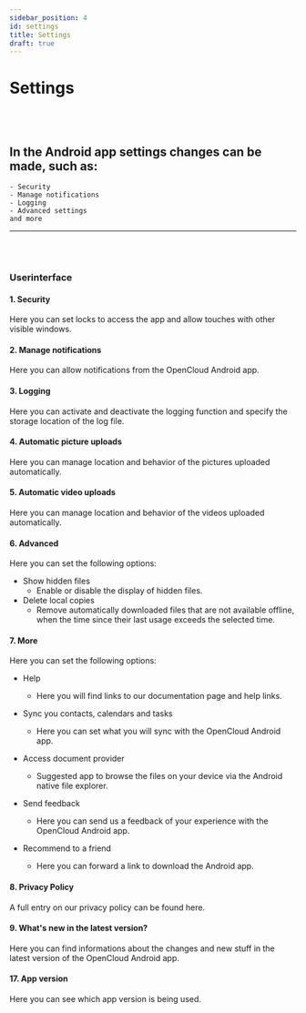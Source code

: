 ```yaml
---
sidebar_position: 4
id: settings
title: Settings
draft: true
---
```


# Settings

<br/><br/>

## In the Android app settings changes can be made, such as:

    - Security
    - Manage notifications
    - Logging
    - Advanced settings
    and more

---

<!-- <img src={require(".././img/settings/settings.png").default} alt="Settings" width="1920"/> -->

<br/><br/>

### Userinterface

#### 1. Security

Here you can set locks to access the app and allow touches with other visible windows.

#### 2. Manage notifications

Here you can allow notifications from the OpenCloud Android app.

#### 3. Logging

Here you can activate and deactivate the logging function and specify the storage location of the log file.

#### 4. Automatic picture uploads

Here you can manage location and behavior of the pictures uploaded automatically.

#### 5. Automatic video uploads

Here you can manage location and behavior of the videos uploaded automatically.

#### 6. Advanced

Here you can set the following options:<br/>

- Show hidden files
  - Enable or disable the display of hidden files.
- Delete local copies
  - Remove automatically downloaded files that are not available offline, when the time since their last usage exceeds the selected time.

#### 7. More

Here you can set the following options:<br/>

- Help
  - Here you will find links to our documentation page and help links.

- Sync you contacts, calendars and tasks
  - Here you can set what you will sync with the OpenCloud Android app.

- Access document provider
  - Suggested app to browse the files on your device via the Android native file explorer.

- Send feedback
  - Here you can send us a feedback of your experience with the OpenCloud Android app.

- Recommend to a friend
  - Here you can forward a link to download the Android app.

#### 8. Privacy Policy

A full entry on our privacy policy can be found here.

#### 9. What's new in the latest version?

Here you can find informations about the changes and new stuff in the latest version of the OpenCloud Android app.

#### 17. App version

Here you can see which app version is being used.

